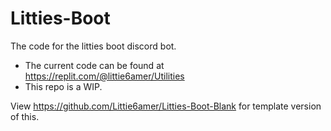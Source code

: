 # Litties-Boot
The code for the litties boot discord bot.

- The current code can be found at https://replit.com/@littie6amer/Utilities
- This repo is a WIP.

View https://github.com/Littie6amer/Litties-Boot-Blank for template version of this.
